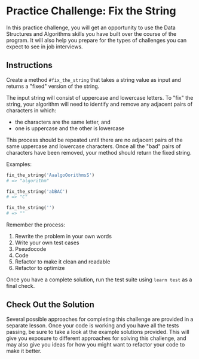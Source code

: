 # Practice Challenge: Fix the String

In this practice challenge, you will get an opportunity to use the Data
Structures and Algorithms skills you have built over the course of the program.
It will also help you prepare for the types of challenges you can expect to see
in job interviews.

## Instructions

Create a method `#fix_the_string` that takes a string value as input and returns
a "fixed" version of the string.

The input string will consist of uppercase and lowercase letters. To "fix" the
string, your algorithm will need to identify and remove any adjacent pairs of
characters in which:

- the characters are the same letter, and
- one is uppercase and the other is lowercase

This process should be repeated until there are no adjacent pairs of the same
uppercase and lowercase characters. Once all the "bad" pairs of characters have
been removed, your method should return the fixed string.

Examples:

```rb
fix_the_string('AaalgoOorithmsS')
# => "algorithm"

fix_the_string('abBAC')
# => "C"

fix_the_string('')
# => ""
```

Remember the process:

1. Rewrite the problem in your own words
2. Write your own test cases
3. Pseudocode
4. Code
5. Refactor to make it clean and readable
6. Refactor to optimize

Once you have a complete solution, run the test suite using `learn test` as a
final check.

## Check Out the Solution

Several possible approaches for completing this challenge are provided in a
separate lesson. Once your code is working and you have all the tests passing,
be sure to take a look at the example solutions provided. This will give you
exposure to different approaches for solving this challenge, and may also give
you ideas for how you might want to refactor your code to make it better.
